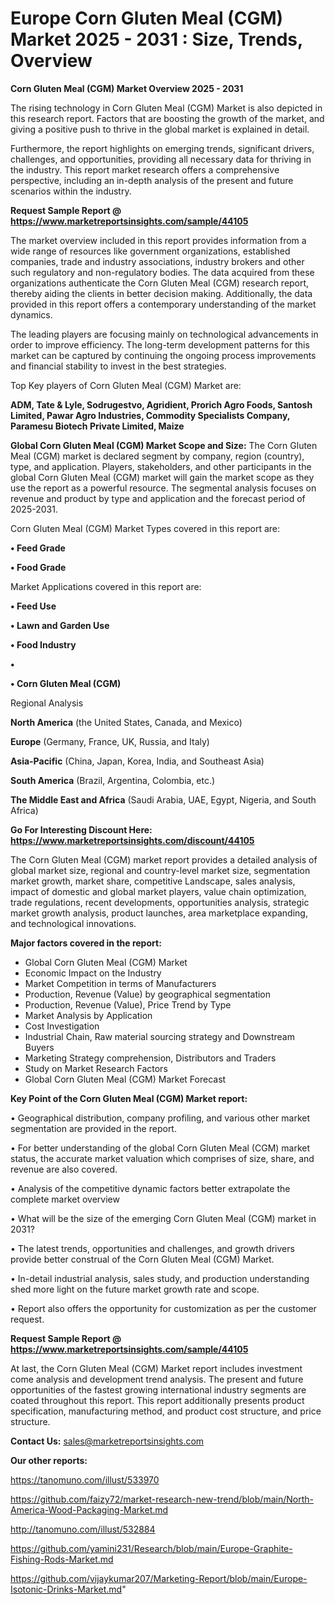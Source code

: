 # Europe Corn Gluten Meal (CGM) Market 2025 - 2031 : Size, Trends, Overview

<Strong> Corn Gluten Meal (CGM) Market Overview 2025 - 2031</strong>

The rising technology in Corn Gluten Meal (CGM) Market is also depicted in this research report. Factors that are boosting the growth of the market, and giving a positive push to thrive in the global market is explained in detail.

Furthermore, the report highlights on emerging trends, significant drivers, challenges, and opportunities, providing all necessary data for thriving in the industry. This report market research offers a comprehensive perspective, including an in-depth analysis of the present and future scenarios within the industry.

<strong>Request Sample Report @ <a href=https://www.marketreportsinsights.com/sample/44105>https://www.marketreportsinsights.com/sample/44105</a></strong>

The market overview included in this report provides information from a wide range of resources like government organizations, established companies, trade and industry associations, industry brokers and other such regulatory and non-regulatory bodies. The data acquired from these organizations authenticate the Corn Gluten Meal (CGM) research report, thereby aiding the clients in better decision making. Additionally, the data provided in this report offers a contemporary understanding of the market dynamics.

The leading players are focusing mainly on technological advancements in order to improve efficiency. The long-term development patterns for this market can be captured by continuing the ongoing process improvements and financial stability to invest in the best strategies.

Top Key players of Corn Gluten Meal (CGM) Market are:

<strong>ADM, Tate & Lyle, Sodrugestvo, Agridient, Prorich Agro Foods, Santosh Limited, Pawar Agro Industries, Commodity Specialists Company, Paramesu Biotech Private Limited, Maize</strong>

<strong><b>Global Corn Gluten Meal (CGM) Market Scope and Size:</b></strong>
The Corn Gluten Meal (CGM) market is declared segment by company, region (country), type, and application. Players, stakeholders, and other participants in the global Corn Gluten Meal (CGM) market will gain the market scope as they use the report as a powerful resource. The segmental analysis focuses on revenue and product by type and application and the forecast period of 2025-2031.

Corn Gluten Meal (CGM) Market Types covered in this report are:

<strong>•  Feed Grade

•  Food Grade</strong>

Market Applications covered in this report are:

<strong>•  Feed Use

•  Lawn and Garden Use

•  Food Industry

•  

•  Corn Gluten Meal (CGM)</strong> 

Regional Analysis

<strong>North America</strong> (the United States, Canada, and Mexico)

<strong>Europe</strong> (Germany, France, UK, Russia, and Italy)

<strong>Asia-Pacific</strong> (China, Japan, Korea, India, and Southeast Asia)

<strong>South America</strong> (Brazil, Argentina, Colombia, etc.)

<strong>The Middle East and Africa</strong> (Saudi Arabia, UAE, Egypt, Nigeria, and South Africa)

<strong>Go For Interesting Discount Here: <a href=https://www.marketreportsinsights.com/discount/44105>https://www.marketreportsinsights.com/discount/44105</a></strong>

The Corn Gluten Meal (CGM) market report provides a detailed analysis of global market size, regional and country-level market size, segmentation market growth, market share, competitive Landscape, sales analysis, impact of domestic and global market players, value chain optimization, trade regulations, recent developments, opportunities analysis, strategic market growth analysis, product launches, area marketplace expanding, and technological innovations.

<strong><b>Major factors covered in the report:</b></strong>
<ul>
  <li>Global Corn Gluten Meal (CGM) Market </li>
  <li>Economic Impact on the Industry</li>
  <li>Market Competition in terms of Manufacturers</li>
  <li>Production, Revenue (Value) by geographical segmentation</li>
  <li>Production, Revenue (Value), Price Trend by Type</li>
  <li>Market Analysis by Application</li>
  <li>Cost Investigation</li>
  <li>Industrial Chain, Raw material sourcing strategy and Downstream Buyers</li>
  <li>Marketing Strategy comprehension, Distributors and Traders</li>
  <li>Study on Market Research Factors</li>
  <li>Global Corn Gluten Meal (CGM) Market Forecast</li>
</ul>

<strong><b>Key Point of the Corn Gluten Meal (CGM) Market report:</b></strong>

• Geographical distribution, company profiling, and various other market segmentation are provided in the report.

• For better understanding of the global Corn Gluten Meal (CGM) market status, the accurate market valuation which comprises of size, share, and revenue are also covered.

• Analysis of the competitive dynamic factors better extrapolate the complete market overview

• What will be the size of the emerging Corn Gluten Meal (CGM) market in 2031?

• The latest trends, opportunities and challenges, and growth drivers provide better construal of the Corn Gluten Meal (CGM) Market.

• In-detail industrial analysis, sales study, and production understanding shed more light on the future market growth rate and scope.

• Report also offers the opportunity for customization as per the customer request.

<strong>Request Sample Report @ <a href=https://www.marketreportsinsights.com/sample/44105>https://www.marketreportsinsights.com/sample/44105</a></strong>

At last, the Corn Gluten Meal (CGM) Market report includes investment come analysis and development trend analysis. The present and future opportunities of the fastest growing international industry segments are coated throughout this report. This report additionally presents product specification, manufacturing method, and product cost structure, and price structure.

<strong>Contact Us:</strong>
sales@marketreportsinsights.com

<strong>Our other reports:</strong>

<a href=https://tanomuno.com/illust/533970>https://tanomuno.com/illust/533970</a>

<a href=https://github.com/faizy72/market-research-new-trend/blob/main/North-America-Wood-Packaging-Market.md>https://github.com/faizy72/market-research-new-trend/blob/main/North-America-Wood-Packaging-Market.md</a>

<a href=http://tanomuno.com/illust/532884>http://tanomuno.com/illust/532884</a>

<a href=https://github.com/yamini231/Research/blob/main/Europe-Graphite-Fishing-Rods-Market.md>https://github.com/yamini231/Research/blob/main/Europe-Graphite-Fishing-Rods-Market.md</a>

<a href=https://github.com/vijaykumar207/Marketing-Report/blob/main/Europe-Isotonic-Drinks-Market.md>https://github.com/vijaykumar207/Marketing-Report/blob/main/Europe-Isotonic-Drinks-Market.md</a>"
